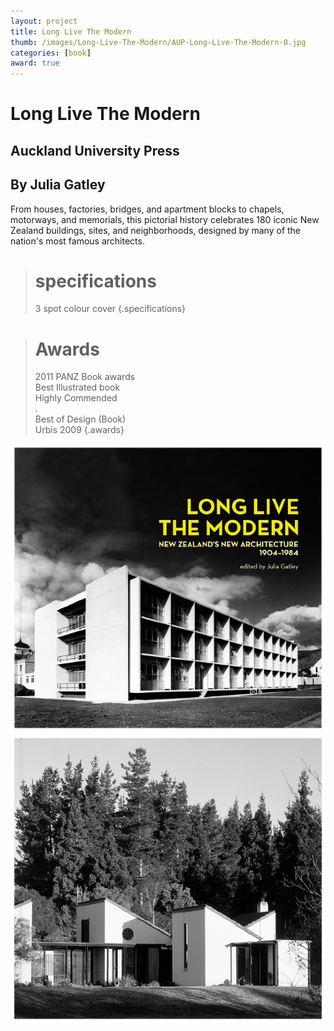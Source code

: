 ```yaml
---
layout: project
title: Long Live The Modern
thumb: /images/Long-Live-The-Modern/AUP-Long-Live-The-Modern-0.jpg
categories: [book]
award: true
---
```


# Long Live The Modern

## Auckland University Press
## By Julia Gatley

From houses, factories, bridges, and apartment blocks to chapels, motorways, and memorials, this pictorial history celebrates 180 iconic New Zealand buildings, sites, and neighborhoods, designed by many of the nation's most famous architects.

> # specifications
> 3 spot colour cover
{.specifications}

> # Awards
> 2011 PANZ Book awards  
> Best Illustrated book  
> Highly Commended  
> .  
> Best of Design (Book)  
> Urbis 2009 
{.awards}



![](/images/Long-Live-The-Modern/AUP-Long-Live-The-Modern-1.jpg)
![](/images/Long-Live-The-Modern/AUP-Long-Live-The-Modern-2.jpg)
